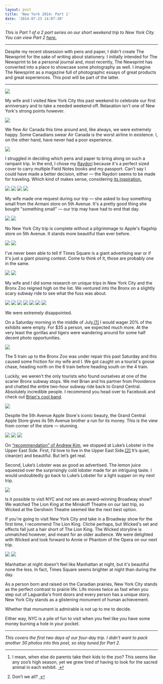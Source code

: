 ```yaml
---
layout: post
title: 'New York 2014: Part 1'
date: '2014-07-23 14:07:30'
---
```


*This is Part 1 of a 2 part series on our short weekend trip to New York City. You can view Part 2 [here.](http://www.thenewsprint.co/2014/07/25/new-york-2014-part-2/)*

---

Despite my recent obsession with pens and paper, I didn't create The Newsprint for the sake of writing about stationery. I initially intended for The Newsprint to be a personal journal and, most recently, The Newsprint has converted into a place to showcase some photography as well. I imagine The Newsprint as a magazine full of photographic essays of great products and great experiences. This post will be part of the latter.

---

![](/media/images/2014/Jul/P7190446.jpg)

My wife and I visited New York City this past weekend to celebrate our first anniversary and to take a needed weekend off. Relaxation isn't one of New York's strong points however.

![](/media/images/2014/Jul/P7180054.jpg)

We flew Air Canada this time around and, like always, we were extremely happy. Some Canadians swear Air Canada is the worst airline in existence. I, on the other hand, have never had a poor experience.

![](/media/images/2014/Jul/P7180064.jpg)

I struggled in deciding which pens and paper to bring along on such a rampant trip. In the end, I chose my [Raydori](http://www.thenewsprint.co/2014/06/10/raydori/) because it's a perfect sized cover to carry multiple Field Notes books and my passport. Can't say I could have made a better decision, either — the Raydori seems to be made for traveling. Which kind of makes sense, considering [its inspiration.](http://www.midori-japan.co.jp/tr/english/)

![](/media/images/2014/Jul/P7180113.jpg)
![](/media/images/2014/Jul/P7180138.jpg)
![](/media/images/2014/Jul/P7180144.jpg)
![](/media/images/2014/Jul/P7180157.jpg)

My wife made one request during our trip — she asked to buy something small from the Armani store on 5th Avenue. It's a pretty good thing she bought "something small" — our trip may have had to end that day.

![](/media/images/2014/Jul/P7180148.jpg)
![](/media/images/2014/Jul/P7180175.jpg)

No New York City trip is complete without a pilgrimmage to Apple's flagship store on 5th Avenue. It stands more beautiful than ever before.

![](/media/images/2014/Jul/P7180181.jpg)
![](/media/images/2014/Jul/P7180210.jpg)

I've never been able to tell if Times Square is a giant advertising war or if it's just a giant pissing contest. Come to think of it, those are probably one in the same. 

![](/media/images/2014/Jul/P7180219.jpg)
![](/media/images/2014/Jul/P7190367.jpg)

My wife and I did some research on unique trips in New York City and the Bronx Zoo reigned high on the list. We ventured into the Bronx on a slightly scary subway ride to see what the fuss was about.

![](/media/images/2014/Jul/P7190267-1.jpg)
![](/media/images/2014/Jul/P7190273.jpg)
![](/media/images/2014/Jul/P7190291.jpg)
![](/media/images/2014/Jul/P7190315-1.jpg)
![](/media/images/2014/Jul/P7190329.jpg)
![](/media/images/2014/Jul/P7190353.jpg)
![](/media/images/2014/Jul/P7190361.jpg)

We were extremely disappointed. 

<p>On a Saturday morning in the middle of July,<a href="#fn:1" id="fnref:1" title="see footnote" class="footnote">[1]</a> I would wager 20% of the exhibits were empty. For $35 a person, we expected much more. At the very least the gorillas and tigers were wandering around for some half decent photo opportunities.</p>

![](/media/images/2014/Jul/P7190394.jpg)

The 5 train up to the Bronx Zoo was under repair this past Saturday and this caused some friction for my wife and I. We got caught on a tourist's goose chase, heading north on the 6 train before heading south on the 4 train.

Luckily, we weren't the only tourists who found ourselves at one of the scarier Bronx subway stops. We met Brian and his partner from Providence and chatted the entire two-hour subway ride back to Grand Central. Absolutely incredible people. I recommend you head over to Facebook and check out [Brian's cool band](https://www.facebook.com/OnesWillBand).

![](/media/images/2014/Jul/P7190383.jpg)

Despite the 5th Avenue Apple Store's iconic beauty, the Grand Central Apple Store gives its 5th Avenue brother a run for its money. This is the view from corner of the store — stunning. 

![](/media/images/2014/Jul/P7190401.jpg)
![](/media/images/2014/Jul/P7190412.jpg)
![](/media/images/2014/Jul/P7190417.jpg)

<p>On <a href="http://www.minimallyminimal.com/blog/2011/5/4/new-york-2.html">&#8220;recommendation&#8221; of Andrew Kim</a>, we stopped at Luke&#8217;s Lobster in the Upper East Side. First, I&#8217;d love to live in the Upper East Side.<a href="#fn:2" id="fnref:2" title="see footnote" class="footnote">[2]</a> It&#8217;s quiet, clean(er) and beautiful. But let&#8217;s get real.</p>

<p>Second, Luke&#8217;s Lobster was as good as advertised. The lemon juice squeezed over the surprisingly cold lobster made for an intriguing taste. I would undoubtedly go back to Luke&#8217;s Lobster for a light supper on my next trip.</p>

![](/media/images/2014/Jul/P7190439.jpg)

Is it possible to visit NYC and *not* see an award-winning Broadway show? We watched The Lion King at the Minskoff Theatre on our last trip, so Wicked at the Gershwin Theatre seemed like the next best option. 

If you're going to visit New York City and take in a Broadway show for the first time, I recommend The Lion King. Cliché perhaps, but Wicked's set and effects fall just a hair short of The Lion King. The Wicked storyline is unmatched however, and meant for an older audience. We were delighted with Wicked and look forward to Annie or Phantom of the Opera on our next trip.

![](/media/images/2014/Jul/P7190446.jpg)
![](/media/images/2014/Jul/P7190466.jpg)

Manhattan at night doesn't feel like Manhattan at night, but it's beautiful none the less. In fact, Times Square seems brighter at night than during the day. 

As a person born and raised on the Canadian prairies, New York City stands as the perfect contrast to prairie life. Life moves twice as fast when you step out of Laguardia's front doors and every person has a unique story. New York City stands as a glistening monument of human achievement. 

Whether that monument is admirable is not up to me to decide.

Either way, NYC is a pile of fun to visit when you feel like you have some money burning a hole in your pocket. 

---

*This covers the first two days of our four-day trip. I didn't want to pack another 30 photos into this post, so stay tuned for Part 2.*

<div class="footnotes">
<hr />
<ol>

<li id="fn:1">
<p>I mean, when else do parents take their kids to the zoo? This seems like any zoo&#8217;s high season, yet we grew tired of having to look for the sacred animal in each exhibit.  <a href="#fnref:1" title="return to article" class="reversefootnote">&#160;&#8617;</a></p>
</li>

<li id="fn:2">
<p>Don&#8217;t we all? <a href="#fnref:2" title="return to article" class="reversefootnote">&#160;&#8617;</a></p>
</li>

</ol>
</div>